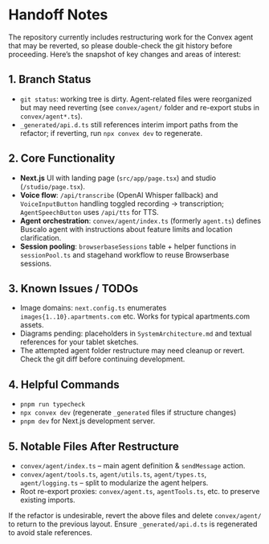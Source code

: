 # Handoff Notes

The repository currently includes restructuring work for the Convex agent that may be reverted,
so please double-check the git history before proceeding. Here’s the snapshot of key changes and
areas of interest:

## 1. Branch Status
- `git status`: working tree is dirty. Agent-related files were reorganized but may need reverting
  (see `convex/agent/` folder and re-export stubs in `convex/agent*.ts`).
- `_generated/api.d.ts` still references interim import paths from the refactor; if reverting, run
  `npx convex dev` to regenerate.

## 2. Core Functionality
- **Next.js** UI with landing page (`src/app/page.tsx`) and studio (`/studio/page.tsx`).
- **Voice flow**: `/api/transcribe` (OpenAI Whisper fallback) and `VoiceInputButton` handling toggled
  recording → transcription; `AgentSpeechButton` uses `/api/tts` for TTS.
- **Agent orchestration**: `convex/agent/index.ts` (formerly `agent.ts`) defines Buscalo agent with
  instructions about feature limits and location clarification.
- **Session pooling**: `browserbaseSessions` table + helper functions in `sessionPool.ts` and
  stagehand workflow to reuse Browserbase sessions.

## 3. Known Issues / TODOs
- Image domains: `next.config.ts` enumerates `images{1..10}.apartments.com` etc. Works for typical
  apartments.com assets.
- Diagrams pending: placeholders in `SystemArchitecture.md` and textual references for your tablet
  sketches.
- The attempted agent folder restructure may need cleanup or revert. Check the git diff before
  continuing development.

## 4. Helpful Commands
- `pnpm run typecheck`
- `npx convex dev` (regenerate `_generated` files if structure changes)
- `pnpm dev` for Next.js development server.

## 5. Notable Files After Restructure
- `convex/agent/index.ts` – main agent definition & `sendMessage` action.
- `convex/agent/tools.ts`, `agent/utils.ts`, `agent/types.ts`, `agent/logging.ts` – split to
  modularize the agent helpers.
- Root re-export proxies: `convex/agent.ts`, `agentTools.ts`, etc. to preserve existing imports.

If the refactor is undesirable, revert the above files and delete `convex/agent/` to return to the
previous layout. Ensure `_generated/api.d.ts` is regenerated to avoid stale references.
